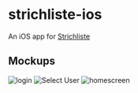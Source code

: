 # strichliste-ios
An iOS app for [Strichliste](https://github.com/hackerspace-bootstrap/strichliste)

## Mockups

![login](https://cloud.githubusercontent.com/assets/31850/11448698/e879c710-955d-11e5-9a71-2ef853b966fb.png)
![Select User](https://cloud.githubusercontent.com/assets/31850/11448693/c035f1b6-955d-11e5-8f0a-5e4c872568aa.png)
![homescreen](https://cloud.githubusercontent.com/assets/31850/11452470/94ed946a-95e8-11e5-9ae6-964c0a929153.png)

